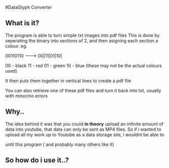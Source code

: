 #DataGlyph Converter

## What is it?
The program is able to turn simple txt images into pdf files
This is done by seperating the binary into sections of 2, and then asigning each section a colour. eg.

00110110  ---> 00|11|01|10|

00 - black
11 - red
01 - green
10 - blue
(these may not be the actual colours used)

It then puts them together in vertical lines to create a pdf file

You can also retrieve one of these pdf files and turn it back into txt, usually with minor/no errors

## Why..

The idea behind it was that you could **in theory** upload an infinite amount of data into youtube,
that data can only be sent as MP4 files. So if i wanted to upload all my work up to Youtube as a data storage site, i wouldnt be able to

until this program ( and probably many others like it)

## So how do i use it..?

